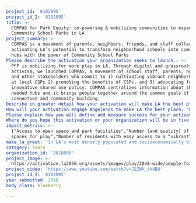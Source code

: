 ```yaml
---
project_id: '8102095'
project_id_2: '8102095'
title: >-
  COMPAS for Park Equity: co-powering & mobilizing communities to expand
  Community School Parks in LA
project_summary: >-
  COMPAS is a movement of parents, neighbors, friends, and staff collectively
  activating LA’s potential to transform neighborhood schools into community
  hubs with the power of Community School Parks
Please describe the activation your organization seeks to launch.: >-
  PFP is mobilizing for more play in LA. Through digital and grassroots
  activism, we launched COMPAS, a movement of school staff, parents, neighbors
  and other stakeholders who commit to 1) cultivating vibrant neighborhood hubs
  at local CSPs 2) promoting the benefits of CSPs, and 3) advocating for
  innovative shared use policy. COMPAS centralizes information about these
  needed hubs and it brings people together around the common goals of play,
  connection and community building.  
Describe in greater detail how your activation will make LA the best place?: "In LA’s most densely populated and socioeconomically disadvantaged neighborhoods, children and their families do not have access to safe parks and plays spaces that are critical to leading healthy lives and building stronger communities.\r\n\r\nPFP focuses on tackling park inequity through our Community School Parks program (CSPs), which opens school playgrounds to the public on Saturdays and provides youth and adult enrichment programming in partnership with the Los Angeles Unified School District (LAUSD).\r\n\r\nCSP-goers experience the benefits of increased park access and play spaces with improvements in overall health, physical fitness, obesity rates, nutrition, academics, crime, and social connectedness neighborhood-wide.\r\n\r\nIn order to expand these kinds of positive results and bring about systems change that advances park equity, PFP will mobilize community members and activate Angelenos to help make LA the best place PLAY. We will do so in the following ways:\r\n\r\n1) Operate three CSPs in dense,under-resourced LA neighborhoods, giving thousands of residents easy access to vibrant parks\r\n2) Foster residents’ sense of ownership of CSPs through our community engagement program, COMPAS\r\n3) Mobilize COMPAS members to advocate for shared-use policies\r\n4) Educate and engage decision-makers to advance shared-use policies\r\n \r\nCOMPAS is a field-based community-organizing program and a movement of parents and neighbors with two shared goals:\r\n1.\tSupporting recreation hubs that are safe, welcoming, and responsive to each neighborhood’s unique interests, and\r\n2.\tOpening Community School Parks at every school in LA\r\n\r\nThrough COMPAS, parents, neighbors, and friends come together to build relationships, assess recreation needs, create action plans, build skills, volunteer, and receive recognition for CSP related contributions and innovations.\r\n\r\nTo complement PFP’s in-person relationship-building work, COMPAS will use digital activism to bring together Angelenos from different neighborhoods so that they can build a strong, collective voice supporting CSP expansion.  As community members learn about the benefits of CSPs, they will become advocates for play, and galvanize their communities to move decision-makers towards city-wide shared-use policies.\r\n\r\nWith LA2050’s support, PFP’s COMPAS will:\r\n*\tActivate 300 hundred parents per school at existing CSPs to become parent volunteers and vocal supporters of CSPs and shared-use\r\n*\tActivate 5,000 neighbors per school at existing CSP sites to build awareness of CSPs and shared-use.\r\n*\tActivate parents to recruit and engage their community members through COMPAS, with a goal to register supporters at 20 schools (total potentially activated: 100,000)\r\n*\tAdvocate for LAUSD to authorize low-cost or no-cost shared-use options so that communities across LA can access school playgrounds during non-school hours.\r\n\r\nThrough COMPAS we will activate parents’ & neighbors’ civic power to advance shared-use policies that can improve parks equity in LA."
How will your activation engage Angelenos to make LA the best place: "We will engage:\r\n1)\tParents, principals, teachers, neighbors, friends at existing CSPs, and community members living in dense regions of LA who wish to open CSPs. All CSPs are at Title I schools, where average park acreage per 1,000 people is .09 (LA’s average is 4.2).\r\n2)\tLA supporters of expanded park access through CSPs and shared use.\r\n\r\nOur strategy includes in-person engagement at neighborhood and parent resource centers to present COMPAS and install “COMPAS Point Stations” where visitors can learn more about CSPs/shared use, become COMPAS members, and sign up as volunteers. \r\n\r\nCOMPAS’s interactive online ‘parents’ portal’ is easily accessed on desktop and mobile devices. Portal visitors can: \r\n*\tRegister as COMPAS members & movement supporters\r\n*\tRegister to become CSP parent volunteers in ongoing activities, special events and shared use advocacy \r\n*\tRecruit other advocates\r\n*\tRegister for public events to support shared use (e.g. school board, city & neighborhood council meetings)\r\n*\tPublicize community events\r\n*\tShare challenges, best practices\r\n*\tConnect to PFP/COMPAS social media to post photos/videos, stories & goals for neighborhood.\r\n\r\nParents without access to the internet can text a keyword to sign up. This lowers barriers to entry and enables us to collect and organize participant information so that we can recruit, communicate updates and elevate emerging and existing leaders in their communities. The portal is supported by the digital community platform, NationBuilder."
Please explain how you will define and measure success for your activation.: "In collaboration with LA County’s Dept. of Public Health and digital community platform, NationBuilder, PFP will evaluate quantitative and qualitative outcomes related to the following objectives:\r\n\r\nFor 300 COMPAS members to become active parent volunteers at CSPs: NationBuilder tracks the number of registrants and the progress and frequency of those registrants’ volunteer activities. \r\n\r\nFor 100,000 Angelenos connect through COMPAS: NationBuilder tracks COMPAS online registration.\r\n\r\nTo expand community use of existing CSPs: We will use geographic mapping and demographic data to understand how many and what types of people we are creating access for (eg, age groups, income) and systematic observation and tracking tools to measure how many and what types of people use CSPs and to understand barriers and facilitators to parks access, resources we can provide, and needed changes in community capacity. We aim to serve 500 parkgoers per month/per park and 500+ for special events. Outreach and park attendance data will be linked to understand what activities increase park use.\r\n\r\nFor coalition building & shared use advocacy: Using digital tracking and interviews, we will measure progress along this measure through frequency of communication with key community partners and policy makers as well as COMPAS member visits to public forums such as Neighborhood Council and School Board meetings to voice support for shared use. Conduct semi-annual review of shared use provider agreements."
Where do you hope this activation or your organization will be in five years?: "CSP Sustainability and Expansion -  for CSPs to exist at every public school in Los Angeles; for parents and neighbors to have taken ownership over CSPs to define and achieve place-specific goals and to have secured long-term support for CSPs through advocacy and collaboration with LAUSD and other government and community groups; for “Community School Park” to be a household name.\r\n\r\nShared Use Expansion - for major stakeholders, including LAUSD, LA City and related departments, the LAPD and LA county to have partnered with the common goal of providing safe open spaces across LA that create access to health and wellness amenities in high-need communities; for this collaboration to have resulted in an innovative municipal park system that incorporates CSPs into its service model, permitting public access to school playgrounds.  \r\n\r\nCommunity Health and Development — for CSPs to serve as vibrant neighborhood hubs, spaces that neighbors consider safe, welcoming, interesting and their own; for populations surrounding CSPs to experience overall physical and emotional wellness, neighborhood connectedness and park equity through regular visits to CSPs and participation and leadership in CSP activities."
impact_metrics: >-
  ["Access to open space and park facilities","Number (and quality) of informal
  spaces for play","Number of residents with easy access to a “vibrant” park"]
make_la_great: "In LA’s most densely populated and socioeconomically disadvantaged neighborhoods, children and their families do not have access to safe parks and plays spaces that are critical to leading healthy lives and building stronger communities.\r\n \r\n \r\n \r\n PFP focuses on tackling park inequity through our Community School Parks program (CSPs), which opens school playgrounds to the public on Saturdays and provides youth and adult enrichment programming in partnership with the Los Angeles Unified School District (LAUSD).\r\n \r\n \r\n \r\n CSP-goers experience the benefits of increased park access and play spaces with improvements in overall health, physical fitness, obesity rates, nutrition, academics, crime, and social connectedness neighborhood-wide.\r\n \r\n \r\n \r\n In order to expand these kinds of positive results and bring about systems change that advances park equity, PFP will mobilize community members and activate Angelenos to help make LA the best place PLAY. We will do so in the following ways:\r\n \r\n \r\n \r\n 1) Operate three CSPs in dense,under-resourced LA neighborhoods, giving thousands of residents easy access to vibrant parks\r\n \r\n 2) Foster residents’ sense of ownership of CSPs through our community engagement program, COMPAS\r\n \r\n 3) Mobilize COMPAS members to advocate for shared-use policies\r\n \r\n 4) Educate and engage decision-makers to advance shared-use policies\r\n \r\n  \r\n \r\n COMPAS is a field-based community-organizing program and a movement of parents and neighbors with two shared goals:\r\n \r\n 1. Supporting recreation hubs that are safe, welcoming, and responsive to each neighborhood’s unique interests, and\r\n \r\n 2. Opening Community School Parks at every school in LA\r\n \r\n \r\n \r\n Through COMPAS, parents, neighbors, and friends come together to build relationships, assess recreation needs, create action plans, build skills, volunteer, and receive recognition for CSP related contributions and innovations.\r\n \r\n \r\n \r\n To complement PFP’s in-person relationship-building work, COMPAS will use digital activism to bring together Angelenos from different neighborhoods so that they can build a strong, collective voice supporting CSP expansion. As community members learn about the benefits of CSPs, they will become advocates for play, and galvanize their communities to move decision-makers towards city-wide shared-use policies.\r\n \r\n \r\n \r\n With LA2050’s support, PFP’s COMPAS will:\r\n \r\n * Activate 300 hundred parents per school at existing CSPs to become parent volunteers and vocal supporters of CSPs and shared-use\r\n \r\n * Activate 5,000 neighbors per school at existing CSP sites to build awareness of CSPs and shared-use.\r\n \r\n * Activate parents to recruit and engage their community members through COMPAS, with a goal to register supporters at 20 schools (total potentially activated: 100,000)\r\n \r\n * Advocate for LAUSD to authorize low-cost or no-cost shared-use options so that communities across LA can access school playgrounds during non-school hours.\r\n \r\n \r\n \r\n Through COMPAS we will activate parents’ & neighbors’ civic power to advance shared-use policies that can improve parks equity in LA."
category: learn
organization_id: '2018095'
project_image: >-
  https://activation.la2050.org/assets/images/play/2048-wide/people-for-parks.jpg
project_video: 'https://www.youtube.com/watch?v=J2ZWX_tk4BU'
project_id_3: '8102095'
year_submitted: 2018
body_class: blueberry

---
```

